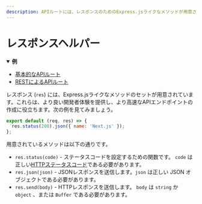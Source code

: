 ```yaml
---
description: APIルートには、レスポンスのためのExpress.jsライクなメソッドが用意されており、新しいAPIエンドポイントの作成に役立ちます。どのように動作するか学んでいきましょう。
---
```


# レスポンスヘルパー

<details open>
  <summary><b>例</b></summary>
  <ul>
    <li><a href="https://github.com/zeit/next.js/tree/canary/examples/api-routes">基本的なAPIルート</a></li>
    <li><a href="https://github.com/zeit/next.js/tree/canary/examples/api-routes-rest">RESTによるAPIルート</a></li>
  </ul>
</details>

レスポンス (`res`) には、Express.jsライクなメソッドのセットが用意されています。これらは、より良い開発者体験を提供し、より高速なAPIエンドポイントの作成に役立ちます。次の例を見てみましょう。

```js
export default (req, res) => {
  res.status(200).json({ name: 'Next.js' });
};
```

用意されているメソッドは以下の通りです。

- `res.status(code)` -  ステータスコードを設定するための関数です。 `code` は正しい[HTTPステータスコード](https://ja.wikipedia.org/wiki/HTTP%E3%82%B9%E3%83%86%E3%83%BC%E3%82%BF%E3%82%B9%E3%82%B3%E3%83%BC%E3%83%89)である必要があります。
- `res.json(json)` - JSONレスポンスを送信します。`json` は正しい JSON オブジェクトである必要があります。
- `res.send(body)` - HTTPレスポンスを送信します。 `body` は `string` か `object` 、または `Buffer` である必要があります。

